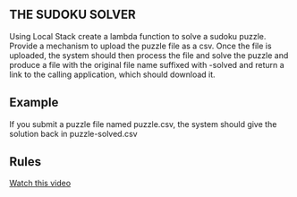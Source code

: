 ## THE SUDOKU SOLVER
Using Local Stack create a lambda function to solve a sudoku puzzle. Provide a mechanism to upload the puzzle file as a csv. Once the file is uploaded, the system should then process the file and solve the puzzle and produce a file with the original file name suffixed with -solved and return a link to the calling application, which should download it.

## Example
If you submit a puzzle file named puzzle.csv, the system should give the solution back in puzzle-solved.csv

## Rules
[Watch this video](https://youtu.be/OtKxtvMUahA)
